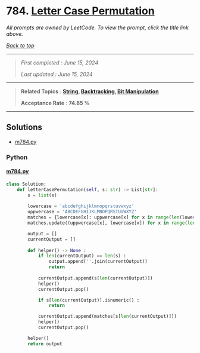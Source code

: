 # 784. [Letter Case Permutation](<https://leetcode.com/problems/letter-case-permutation>)

*All prompts are owned by LeetCode. To view the prompt, click the title link above.*

*[Back to top](<../README.md>)*

------

> *First completed : June 15, 2024*
>
> *Last updated : June 15, 2024*

------

> **Related Topics** : **[String](<by_topic/String.md>), [Backtracking](<by_topic/Backtracking.md>), [Bit Manipulation](<by_topic/Bit Manipulation.md>)**
>
> **Acceptance Rate** : **74.85 %**

------

## Solutions

- [m784.py](<../my-submissions/m784.py>)
### Python
#### [m784.py](<../my-submissions/m784.py>)
```Python
class Solution:
    def letterCasePermutation(self, s: str) -> List[str]:
        s = list(s)
        
        lowercase = 'abcdefghijklmnopqrstuvwxyz'
        uppwercase = 'ABCDEFGHIJKLMNOPQRSTUVWXYZ'
        matches = {lowercase[x]: uppwercase[x] for x in range(len(lowercase))}
        matches.update((uppwercase[x], lowercase[x]) for x in range(len(lowercase)))

        output = []
        currentOutput = []
        
        def helper() -> None :
            if len(currentOutput) == len(s) :
                output.append(''.join(currentOutput))
                return
            
            currentOutput.append(s[len(currentOutput)])
            helper()
            currentOutput.pop()

            if s[len(currentOutput)].isnumeric() :
                return

            currentOutput.append(matches[s[len(currentOutput)]])
            helper()
            currentOutput.pop()

        helper()
        return output
```

